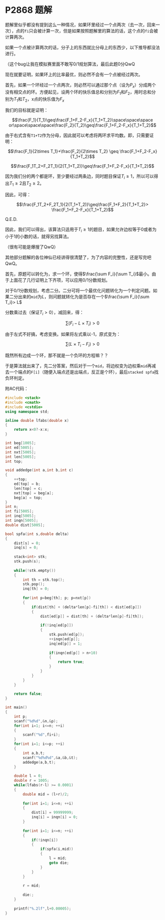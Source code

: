 # P2868 题解

题解里似乎都没有提到这么一种情况，如果环里经过一个点两次（去一次，回来一次），点的`fi`只会被计算一次，但是如果按照题解里的算法的话，这个点的`fi`会被计算两次。

如果一个点被计算两次的话，分子上的东西就比分母上的东西少，以下推导都没法进行。

（这个bug让我在模拟赛里面不敢写0/1规划算法，最后此题0分QwQ

现在就要证明，如果环上的比率最优，则必然不会有一个点被经过两次。

首先，如果一个环经过一个点两次，则必然可以通过那个点（设为$P_x$）分成两个没有相交点的环。方便起见，设两个环的快乐值总和分别为$F_1$和$F_2$，用时总和分别为$T_1$和$T_2$，x点的快乐值为$F_x$

我们的目标就是证明：

$$\frac{F_1}{T_1}\geq\frac{F_1+F_2-F_x}{T_1+T_2}\space\space\space or\space\space\space\frac{F_2}{T_2}\geq\frac{F_1+F_2-F_x}{T_1+T_2}$$

由于右式含有`T1+T2`作为分母，因此就可以考虑将两环求平均数。即，只需要证明：

$$\frac{F_1}{2\times T_1}+\frac{F_2}{2\times T_2} \geq \frac{F_1+F_2-F_x}{T_1+T_2}$$

$$\frac{F_1T_2+F_2T_1}{2(T_1+T_2)}\geq\frac{F_1+F_2-F_x}{T_1+T_2}$$

因为我们分的两个都是环，至少要经过两条边，同时题目保证$T_i\geq1$，所以可以得出$T_1\geq2$且$T_2\geq2$。

因此，可得：

$$\frac{F_1T_2+F_2T_1}{2(T_1+T_2)}\geq\frac{F_1+F_2}{T_1+T_2}> \frac{F_1+F_2-F_x}{T_1+T_2}$$

Q.E.D.

因此，我们可以得出，该算法只适用于$T_i\geq1$的题目，如果允许边权等于0或者为小于1的小数的话，就得另找算法。

（很有可能是爆搜了QwQ）

其他部分题解的各位神仙已经讲得很清楚了，为了内容的完整性，还是写完吧QwQ。

首先，原题可以转化为，求一个环，使得$\frac{\sum F_i}{\sum T_i}$最小。由于上面花了几行证明上下齐项，可以应用0/1分数规划。

对于0/1分数规划，考虑二分。二分可将一个最优化问题转化为一个判定问题。如果二分出来的`mid`为$L$，则问题就转化为是否存在一个$\frac{\sum F_i}{\sum T_i}> L$

分数乘过去（保证$T_i>0$），减回来，得：

$$\sum(F_i-L\times T_i) > 0$$

由于左式不好搞，考虑变换。如果将左式乘以-1，原式变为：

$$\sum(L\times T_i-F_i)>0$$

既然所有边成一个环，那不就是一个负环的方程嘛？？

于是算法就出来了，先二分答案，然后对于一个`mid`，将边权变为边权乘`mid`再减去一个端点的`F[i]`（随便入端点还是出端点，反正是个环），最后`stacked spfa`找负环判定。

附AC代码：

```cpp
#include <stack>
#include <cmath>
#include <cstdio>
using namespace std;

inline double lfabs(double x)
{
	return x<0?-x:x;
}

int beg[1005];
int ed[5005];
int nxt[5005];
int len[5005];
int top;

void addedge(int a,int b,int c)
{
	++top;
	ed[top] = b;
	len[top] = c;
	nxt[top] = beg[a];
	beg[a] = top;
}
int n;
int fi[5005];
int inq[5005];
int inqn[5005];
double dist[5005];

bool spfa(int s,double delta)
{
	dist[s] = 0;
	inq[s] = 0;
	
	stack<int> stk;
	stk.push(s);
	
	while(!stk.empty())
	{
		int th = stk.top();
		stk.pop();
		inq[th] = 0;
		
		for(int p=beg[th]; p; p=nxt[p])
		{
			if(dist[th] + (delta*len[p]-fi[th]) < dist[ed[p]])
			{
				dist[ed[p]] = dist[th] + (delta*len[p]-fi[th]);
				
				if(!inq[ed[p]])
				{
					stk.push(ed[p]);
					++inqn[ed[p]];
					inq[ed[p]] = 1;
					
					if(inqn[ed[p]] > n+10)
					{
						return true;
					}
				}
			}
		}
	}
	
	return false;
}

int main()
{
	int p;
	scanf("%d%d",&n,&p);
	for(int i=1; i<=n; ++i)
	{
		scanf("%d",fi+i);
	}
	for(int i=1; i<=p; ++i)
	{
		int a,b,t;
		scanf("%d%d%d",&a,&b,&t);
		addedge(a,b,t);
	}
	
	double l = 0;
	double r = 1005;
	while(lfabs(r-l) >= 0.0001)
	{
		double mid = (l+r)/2;
		
		for(int i=1; i<=n; ++i)
		{
			dist[i] = 99999999;
			inq[i] = inqn[i] = 0;
		}
		
		for(int i=1; i<=n; ++i)
		{
			if(!inqn[i])
			{
				if(spfa(i,mid))
				{
					l = mid;
					goto die;
				}
			}
		}
		
		r = mid;
		
		die:;
	}
	
	printf("%.2lf",l+0.00005);
}
```